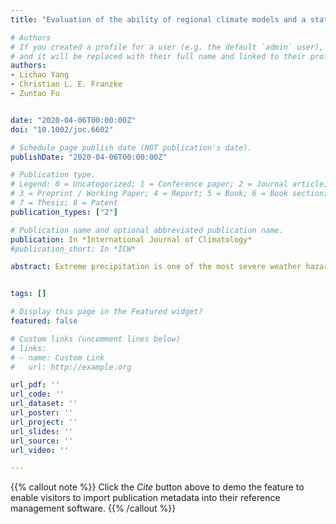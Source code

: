 ```yaml
---
title: "Evaluation of the ability of regional climate models and a statistical model to represent the spatial characteristics of extreme precipitation"

# Authors
# If you created a profile for a user (e.g. the default `admin` user), write the username (folder name) here 
# and it will be replaced with their full name and linked to their profile.
authors:
- Lichao Yang
- Christian L. E. Franzke
- Zuntao Fu


date: "2020-04-06T00:00:00Z"
doi: "10.1002/joc.6602"

# Schedule page publish date (NOT publication's date).
publishDate: "2020-04-06T00:00:00Z"

# Publication type.
# Legend: 0 = Uncategorized; 1 = Conference paper; 2 = Journal article;
# 3 = Preprint / Working Paper; 4 = Report; 5 = Book; 6 = Book section;
# 7 = Thesis; 8 = Patent
publication_types: ["2"]

# Publication name and optional abbreviated publication name.
publication: In *International Journal of Climatology*
#publication_short: In *ICW*

abstract: Extreme precipitation is one of the most severe weather hazards which have a significant influence on society, agriculture and ecosystems. The spatial exten- sion and intensity of extreme precipitation events are two important features which need to be quantified for improved flood risk and water resource man- agement. Here, we evaluate how well regional climate models (RCMs) repro- duce precipitation extremes with respect to spatial dependency and intensity. We show by using seasonal extreme intensities in Brandenburg-Berlin, Ger- many, that some RCMs underestimate the spatial dependence of extremes in summer and overestimate it in winter, compared with an observational-based data set. Most RCMs significantly underestimate the magnitudes of extremes in summer and overestimate the magnitudes in autumn and winter. A statisti- cal model, based on a max-stable process, accounting for both the spatial and temporal variability is developed. We show that this model performs better in representing the spatial dependency and intensity characteristics of extreme precipitation compared to the RCMs.


tags: []

# Display this page in the Featured widget?
featured: false

# Custom links (uncomment lines below)
# links:
# - name: Custom Link
#   url: http://example.org

url_pdf: ''
url_code: ''
url_dataset: ''
url_poster: ''
url_project: ''
url_slides: ''
url_source: ''
url_video: ''

---
```


{{% callout note %}}
Click the *Cite* button above to demo the feature to enable visitors to import publication metadata into their reference management software.
{{% /callout %}}

